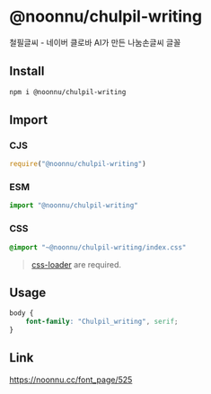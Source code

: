 # @noonnu/chulpil-writing
철필글씨 - 네이버 클로바 AI가 만든 나눔손글씨 글꼴

## Install
```sh
npm i @noonnu/chulpil-writing
```
## Import
### CJS
```js
require("@noonnu/chulpil-writing")
```
### ESM
```js
import "@noonnu/chulpil-writing"
```
### CSS 
```css
@import "~@noonnu/chulpil-writing/index.css"
```
> [css-loader](https://github.com/webpack-contrib/css-loader) are required.

## Usage
```css
body {
    font-family: "Chulpil_writing", serif;
}
```

## Link
https://noonnu.cc/font_page/525